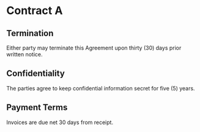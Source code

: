 # Contract A

## Termination
Either party may terminate this Agreement upon thirty (30) days prior written notice.

## Confidentiality
The parties agree to keep confidential information secret for five (5) years.

## Payment Terms
Invoices are due net 30 days from receipt.
